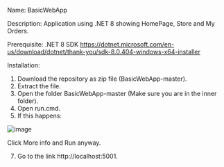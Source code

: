 Name: BasicWebApp

Description: Application using .NET 8 showing HomePage, Store and My Orders.

Prerequisite: 
.NET 8 SDK https://dotnet.microsoft.com/en-us/download/dotnet/thank-you/sdk-8.0.404-windows-x64-installer

Installation:
1. Download the repository as zip file (BasicWebApp-master).
2. Extract the file.
3. Open the folder BasicWebApp-master (Make sure you are in the inner folder).
4. Open run.cmd.
5. If this happens:

![image](https://github.com/user-attachments/assets/5b835237-2f1d-4a43-a9e7-9e08a22ebfde)

Click More info and Run anyway.

7. Go to the link http://localhost:5001.
